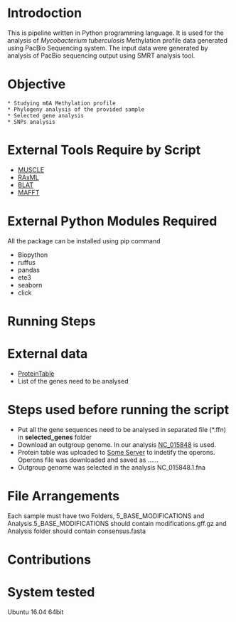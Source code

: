 # Introdoction

This is pipeline written in Python programming language. It is used for the analysis of *Mycobacterium tuberculosis* Methylation profile data generated using PacBio Sequencing system. The input data were generated by analysis of PacBio sequencing output using SMRT analysis tool.

# Objective 

	* Studying m6A Methylation profile
	* Phylogeny analysis of the provided sample
	* Selected gene analysis
	* SNPs analysis

# External Tools Require by Script
- [MUSCLE](https://www.drive5.com/muscle/)
- [RAxML](https://sco.h-its.org/exelixis/web/software/raxml/)
- [BLAT](http://hgdownload.cse.ucsc.edu/admin/exe/linux.x86_64/blat/)
- [MAFFT](https://mafft.cbrc.jp/alignment/software/)

# External  Python Modules  Required

All the package can be installed using pip command

- Biopython
- ruffus
- pandas
- ete3
- seaborn
- click

# Running Steps


# External data

- [ProteinTable](https://www.ncbi.nlm.nih.gov/genome/proteins/166?genome_assembly_id=159857)
- List of the genes need to be analysed


# Steps used before running the script

- Put all the gene sequences need to be analysed in separated file (*.ffn) in __selected_genes__ folder
- Download an outgroup genome. In our analysis [NC_015848](https://www.ncbi.nlm.nih.gov/genome/?term=NC_015848) is used.
- Protein table was uploaded to [Some Server]() to indetify the operons. Operons file was downloaded and saved as ......
- Outgroup genome was selected in the analysis NC_015848.1.fna

# File Arrangements

Each sample must have two Folders, 5_BASE_MODIFICATIONS and Analysis.5_BASE_MODIFICATIONS should contain modifications.gff.gz and Analysis folder should contain consensus.fasta

# Contributions

# System tested

Ubuntu 16.04 64bit

